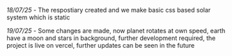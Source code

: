 *18/07/25* - The respostiary created and we make basic css based solar system which is static

*19/07/25* - Some changes are made, now planet rotates at own speed, earth have a moon and stars in background, further development required, the project is live on vercel, further updates can be seen in the future
